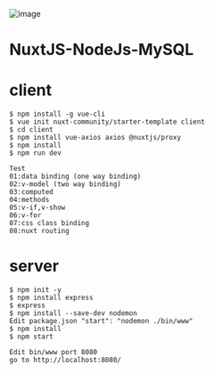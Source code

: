 
![image](https://user-images.githubusercontent.com/42707869/73060812-424f5500-3ecb-11ea-8b2e-c81588f4543b.png)
# NuxtJS-NodeJs-MySQL

# client
```
$ npm install -g vue-cli
$ vue init nuxt-community/starter-template client
$ cd client
$ npm install vue-axios axios @nuxtjs/proxy
$ npm install
$ npm run dev
```

```
Test
01:data binding (one way binding)
02:v-model (two way binding)
03:computed
04:methods
05:v-if,v-show
06:v-for
07:css class binding
08:nuxt routing
```

# server
```
$ npm init -y
$ npm install express
$ express
$ npm install --save-dev nodemon
Edit package.json "start": "nodemon ./bin/www"
$ npm install
$ npm start

Edit bin/www port 8080 
go to http://localhost:8080/
```

